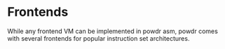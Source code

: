 # Frontends

While any frontend VM can be implemented in powdr asm, powdr comes with several frontends for popular instruction set architectures.
